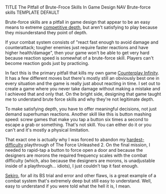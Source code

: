 TITLE The Pitfall of Brute-Froce Skills In Game Design
NAV Brute-force skills
TEMPLATE DEFAULT

Brute-force skills are a pitfall in game design that appear to be an easy means to extreme [competitive depth](depth), but aren't satisfying to play because they misunderstand they point of depth.

If your combat system consists of "react fast enough to avoid damage and counterattack; tougher enemies just require faster reactions and have higher health/damage", then your game won't be able to get very hard because reaction speed is somewhat of a brute-force skill. Players can't become reaction gods just by practicing.

In fact this is the primary pitfall that kills my own game [Counterplay Infinity](/ci). It has a few different moves but there's mostly still an obviously best one in every situation and the game is really just about reacting in time. I set out to create a game where you never take damage without making a mistake and I achieved that and only that. On the bright side, designing that game taught me to understand brute force skills and why they're not legitimate depth.

To make satisfying depth, you have to offer meaningful decisions, not just demand superhuman reactions. Another skill like this is button mashing speed: screw games that make you tap a button six times a second to escape a grab or something. That's not skill. You can either do it or you can't and it's mostly a physical limitation.

That exact one is actually why I was forced to abandon my [hardest-difficulty](difficulty_settings) playthrough of The Force Unleashed 2. On the final mission, I needed to rapid-tap a button to force open a door and because the designers are morons the required frequency scales with the combat difficulty (which, also because the designers are morons, is unadjustable inside of a playthrough... idiots), I just couldn't tap it fast enough.

[Sekiro](/reviews/sekiro), for all its BS trial and error and other flaws, is a great example of a combat system that's extremely deep but still easy to understand. Well, easy to understand if you were told what the hell it is, I mean.
